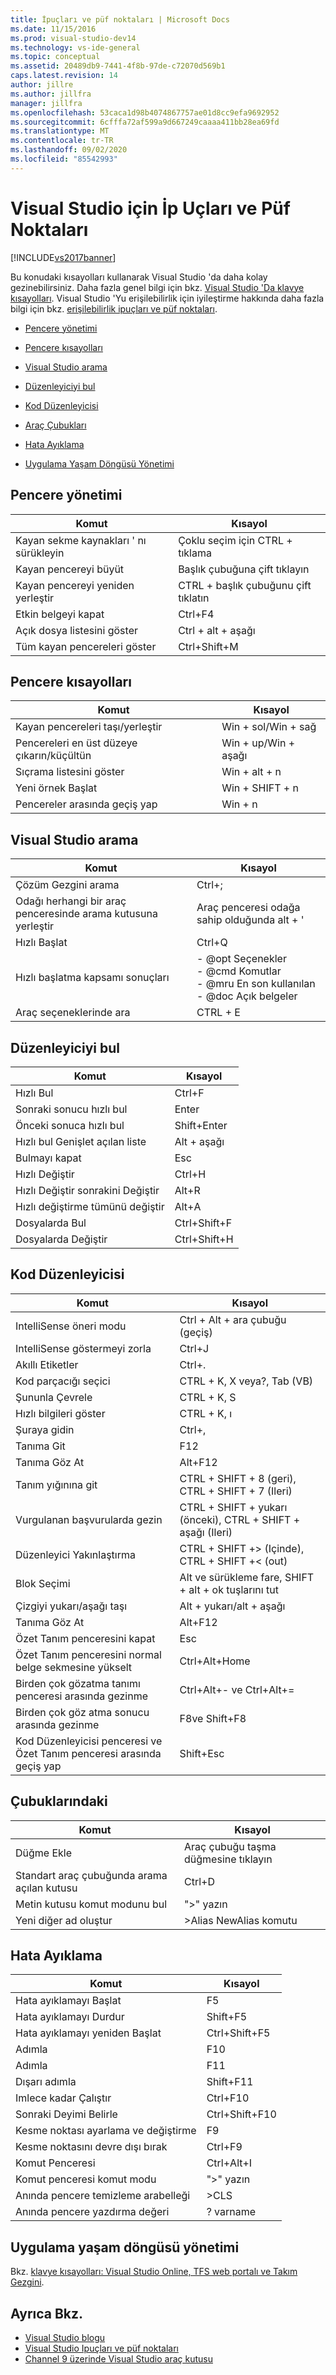 ```yaml
---
title: İpuçları ve püf noktaları | Microsoft Docs
ms.date: 11/15/2016
ms.prod: visual-studio-dev14
ms.technology: vs-ide-general
ms.topic: conceptual
ms.assetid: 20489db9-7441-4f8b-97de-c72070d569b1
caps.latest.revision: 14
author: jillre
ms.author: jillfra
manager: jillfra
ms.openlocfilehash: 53caca1d98b4074867757ae01d8cc9efa9692952
ms.sourcegitcommit: 6cfffa72af599a9d667249caaaa411bb28ea69fd
ms.translationtype: MT
ms.contentlocale: tr-TR
ms.lasthandoff: 09/02/2020
ms.locfileid: "85542993"
---
```

# <a name="tips-and-tricks-for-visual-studio"></a>Visual Studio için İp Uçları ve Püf Noktaları

[!INCLUDE[vs2017banner](../includes/vs2017banner.md)]

Bu konudaki kısayolları kullanarak Visual Studio 'da daha kolay gezinebilirsiniz. Daha fazla genel bilgi için bkz. [Visual Studio 'Da klavye kısayolları](default-keyboard-shortcuts-in-visual-studio.md). Visual Studio 'Yu erişilebilirlik için iyileştirme hakkında daha fazla bilgi için bkz. [erişilebilirlik ipuçları ve püf noktaları](../ide/reference/accessibility-tips-and-tricks.md).

- [Pencere yönetimi](../ide/tips-and-tricks-for-visual-studio.md#BKMK_WindowMgmt)

- [Pencere kısayolları](../ide/tips-and-tricks-for-visual-studio.md#BKMK_WindowShortcuts)

- [Visual Studio arama](../ide/tips-and-tricks-for-visual-studio.md#BKMK_Search)

- [Düzenleyiciyi bul](../ide/tips-and-tricks-for-visual-studio.md#BKMK_EditorFind)

- [Kod Düzenleyicisi](../ide/tips-and-tricks-for-visual-studio.md#BKMK_CodeEditor)

- [Araç Çubukları](../ide/tips-and-tricks-for-visual-studio.md#BKMK_Toolbars)

- [Hata Ayıklama](../ide/tips-and-tricks-for-visual-studio.md#BKMK_Debugging)

- [Uygulama Yaşam Döngüsü Yönetimi](../ide/tips-and-tricks-for-visual-studio.md#BKMK_ALM)

## <a name="window-management"></a><a name="BKMK_WindowMgmt"></a> Pencere yönetimi

|Komut|Kısayol|
|-|-|
|Kayan sekme kaynakları ' nı sürükleyin|Çoklu seçim için CTRL + tıklama|
|Kayan pencereyi büyüt|Başlık çubuğuna çift tıklayın|
|Kayan pencereyi yeniden yerleştir|CTRL + başlık çubuğunu çift tıklatın|
|Etkin belgeyi kapat|Ctrl+F4|
|Açık dosya listesini göster|Ctrl + alt + aşağı|
|Tüm kayan pencereleri göster|Ctrl+Shift+M|

## <a name="window-shortcuts"></a><a name="BKMK_WindowShortcuts"></a> Pencere kısayolları

|Komut|Kısayol|
|-|-|
|Kayan pencereleri taşı/yerleştir|Win + sol/Win + sağ|
|Pencereleri en üst düzeye çıkarın/küçültün|Win + up/Win + aşağı|
|Sıçrama listesini göster|Win + alt + n|
|Yeni örnek Başlat|Win + SHIFT + n|
|Pencereler arasında geçiş yap|Win + n|

## <a name="visual-studio-search"></a><a name="BKMK_Search"></a> Visual Studio arama

|Komut|Kısayol|
|-|-|
|Çözüm Gezgini arama|Ctrl+;|
|Odağı herhangi bir araç penceresinde arama kutusuna yerleştir|Araç penceresi odağa sahip olduğunda alt + '|
|Hızlı Başlat|Ctrl+Q|
|Hızlı başlatma kapsamı sonuçları|-   @opt Seçenekler<br />-   @cmd Komutlar<br />-   @mru En son kullanılan<br />-   @doc Açık belgeler|
|Araç seçeneklerinde ara|CTRL + E|

## <a name="editor-find"></a><a name="BKMK_EditorFind"></a> Düzenleyiciyi bul

|Komut|Kısayol|
|-|-|
|Hızlı Bul|Ctrl+F|
|Sonraki sonucu hızlı bul|Enter|
|Önceki sonuca hızlı bul|Shift+Enter|
|Hızlı bul Genişlet açılan liste|Alt + aşağı|
|Bulmayı kapat|Esc|
|Hızlı Değiştir|Ctrl+H|
|Hızlı Değiştir sonrakini Değiştir|Alt+R|
|Hızlı değiştirme tümünü değiştir|Alt+A|
|Dosyalarda Bul|Ctrl+Shift+F|
|Dosyalarda Değiştir|Ctrl+Shift+H|

## <a name="code-editor"></a><a name="BKMK_CodeEditor"></a> Kod Düzenleyicisi

|Komut|Kısayol|
|-|-|
|IntelliSense öneri modu|Ctrl + Alt + ara çubuğu (geçiş)|
|IntelliSense göstermeyi zorla|Ctrl+J|
|Akıllı Etiketler|Ctrl+.|
|Kod parçacığı seçici|CTRL + K, X veya?, Tab (VB)|
|Şununla Çevrele|CTRL + K, S|
|Hızlı bilgileri göster|CTRL + K, ı|
|Şuraya gidin|Ctrl+,|
|Tanıma Git|F12|
|Tanıma Göz At|Alt+F12|
|Tanım yığınına git|CTRL + SHIFT + 8 (geri), CTRL + SHIFT + 7 (Ileri)|
|Vurgulanan başvurularda gezin|CTRL + SHIFT + yukarı (önceki), CTRL + SHIFT + aşağı (Ileri)|
|Düzenleyici Yakınlaştırma|CTRL + SHIFT +> (Içinde), CTRL + SHIFT +< (out)|
|Blok Seçimi|Alt ve sürükleme fare, SHIFT + alt + ok tuşlarını tut|
|Çizgiyi yukarı/aşağı taşı|Alt + yukarı/alt + aşağı|
|Tanıma Göz At|Alt+F12|
|Özet Tanım penceresini kapat|Esc|
|Özet Tanım penceresini normal belge sekmesine yükselt|Ctrl+Alt+Home|
|Birden çok gözatma tanımı penceresi arasında gezinme|Ctrl+Alt+- ve Ctrl+Alt+=|
|Birden çok göz atma sonucu arasında gezinme|F8ve Shift+F8|
|Kod Düzenleyicisi penceresi ve Özet Tanım penceresi arasında geçiş yap|Shift+Esc|

## <a name="toolbars"></a><a name="BKMK_Toolbars"></a> Çubuklarındaki

|Komut|Kısayol|
|-|-|
|Düğme Ekle|Araç çubuğu taşma düğmesine tıklayın|
|Standart araç çubuğunda arama açılan kutusu|Ctrl+D|
|Metin kutusu komut modunu bul|">" yazın|
|Yeni diğer ad oluştur|>Alias NewAlias komutu|

## <a name="debugging"></a><a name="BKMK_Debugging"></a> Hata Ayıklama

|Komut|Kısayol|
|-|-|
|Hata ayıklamayı Başlat|F5|
|Hata ayıklamayı Durdur|Shift+F5|
|Hata ayıklamayı yeniden Başlat|Ctrl+Shift+F5|
|Adımla|F10|
|Adımla| F11|
|Dışarı adımla|Shift+F11|
|Imlece kadar Çalıştır|Ctrl+F10|
|Sonraki Deyimi Belirle|Ctrl+Shift+F10|
|Kesme noktası ayarlama ve değiştirme|F9|
|Kesme noktasını devre dışı bırak|Ctrl+F9|
|Komut Penceresi|Ctrl+Alt+I|
|Komut penceresi komut modu|">" yazın|
|Anında pencere temizleme arabelleği|>CLS|
|Anında pencere yazdırma değeri|? varname|

## <a name="application-lifecycle-management"></a><a name="BKMK_ALM"></a> Uygulama yaşam döngüsü yönetimi

Bkz. [klavye kısayolları: Visual Studio Online, TFS web portalı ve Takım Gezgini](/azure/devops/project/navigation/keyboard-shortcuts?view=vsts).

## <a name="see-also"></a>Ayrıca Bkz.

- [Visual Studio blogu](https://devblogs.microsoft.com/visualstudio/)
- [Visual Studio Ipuçları ve püf noktaları](https://blogs.msdn.microsoft.com/zainnab/)
- [Channel 9 üzerinde Visual Studio araç kutusu](https://channel9.msdn.com/Shows/Visual-Studio-Toolbox)
